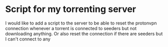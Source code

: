 


# Script for my torrenting server 


I would like to add a script to the server to be able to reset the protonvpn connection whenever a torrent is connected to seeders but not downloading anything. Or also reset the connection if there are seeders but I can't connect to any 
